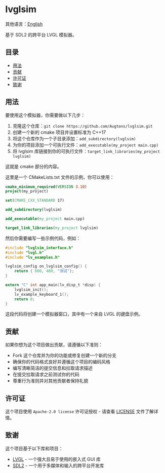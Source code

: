 # lvglsim

其他语言：[English](README.md)

基于 SDL2 的跨平台 LVGL 模拟器。

## 目录

- [用法](#用法)
- [贡献](#贡献)
- [许可证](#许可证)
- [致谢](#致谢)

## 用法

要使用这个模拟器，你需要做以下几步：

1. 克隆这个仓库：`git clone https://github.com/Augtons/lvglsim.git`
2. 创建一个新的 cmake 项目并设置标准为 C++17
3. 将这个仓库作为一个子目录添加：`add_subdirectory(lvglsim)`
4. 为你的项目添加一个可执行文件：`add_executable(my_project main.cpp)`
5. 将 lvglsim 库链接到你的可执行文件：`target_link_libraries(my_project lvglsim)`

这就是 cmake 部分的内容。

这里是一个 CMakeLists.txt 文件的示例，你可以使用：

```cmake
cmake_minimum_required(VERSION 3.10)
project(my_project)

set(CMAKE_CXX_STANDARD 17)

add_subdirectory(lvglsim)

add_executable(my_project main.cpp)

target_link_libraries(my_project lvglsim)
```

然后你需要编写一些示例代码，例如：

```c
#include "lvglsim_interface.h"
#include "lvgl.h"
#include "lv_examples.h"

lvglsim_config on_lvglsim_config() {
    return { 800, 480, "测试"};
}

extern "C" int app_main(lv_disp_t *disp) {
    lvglsim_init();
    lv_example_keyboard_1();
    return 0;
}
```

这段代码将创建一个模拟器窗口，其中有一个来自 LVGL 的键盘示例。

## 贡献

如果你想为这个项目做出贡献，请遵循以下准则：

- Fork 这个仓库并为你的功能或修复创建一个新的分支
- 确保你的代码格式良好并遵循这个项目的编码风格
- 编写清晰简洁的提交信息和拉取请求描述
- 在提交拉取请求之前测试你的代码
- 尊重行为准则并对其他贡献者保持礼貌

## 许可证

这个项目使用 `Apache-2.0 license` 许可证授权 - 请查看 [LICENSE](LICENSE) 文件了解详情。

## 致谢

这个项目基于以下库和项目：

- [LVGL](https://github.com/lvgl/lvgl) - 一个强大且易于使用的嵌入式 GUI 库
- [SDL2](https://www.libsdl.org/) - 一个用于多媒体和输入的跨平台开发库
